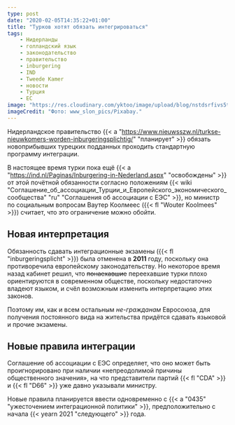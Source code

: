 ```yaml
---
type: post
date: "2020-02-05T14:35:22+01:00"
title: "Турков хотят обязать интегрироваться"
tags:
    - Нидерланды
    - голландский язык
    - законодательство
    - правительство
    - inburgering
    - IND
    - Tweede Kamer
    - новости
    - Турция
    - ЕС
image: "https://res.cloudinary.com/yktoo/image/upload/blog/nstdsrfivs5tsi2ufi8a.jpg"
imageCredit: "Фото: www_slon_pics/Pixabay."
---
```


Нидерландское правительство {{< a "https://www.nieuwsszw.nl/turkse-nieuwkomers-worden-inburgeringsplichtig/" "планирует" >}} обязать новоприбывших турецких подданных проходить стандартную программу интеграции.

В настоящее время турки пока ещё {{< a "https://ind.nl/Paginas/Inburgering-in-Nederland.aspx" "освобождены" >}} от этой почётной обязанности согласно положениям {{< wiki "Соглашение_об_ассоциации_Турции_и_Европейского_экономического_сообщества" "ru" "Соглашения об ассоциации с ЕЭС" >}}, но министр по социальным вопросам Ваутер Коолмеес ({{< fl "Wouter Koolmees" >}}) считает, что это ограничение можно обойти.

<!--more-->

## Новая интерпретация

Обязанность сдавать интеграционные экзамены ({{< fl "inburgeringsplicht" >}}) была отменена в **2011** году, поскольку она противоречила европейскому законодательству. Но некоторое время назад кабинет решил, что ~~понаехавшие~~ переехавшие турки плохо ориентируются в современном обществе, поскольку недостаточно владеют языком, и счёл возможным изменить интерпретацию этих законов.

Поэтому им, как и всем остальным *не-гражданам* Евросоюза, для получения постоянного вида на жительства придётся сдавать языковой и прочие экзамены.

## Новые правила интеграции

Соглашение об ассоциации с ЕЭС определяет, что оно может быть проигнорировано при наличии «непреодолимой причины общественного значения», на что представители партий {{< fl "CDA" >}} и {{< fl "D66" >}} уже давно указывали министру. 

Новые правила планируется ввести одновременно с {{< a "0435" "ужесточением интеграционной политики" >}}, предположительно с начала {{< yearn 2021 "следующего" >}} года.